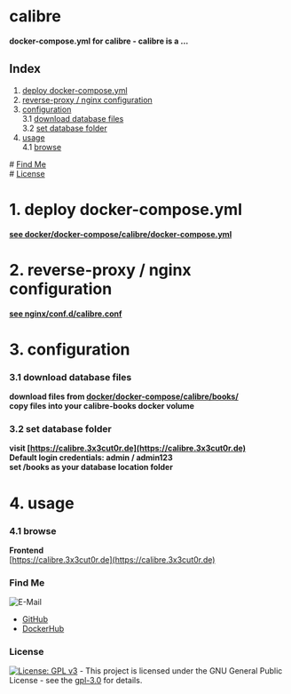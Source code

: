 # calibre

**docker-compose.yml for calibre - calibre is a ...**  

## Index

1. [deploy docker-compose.yml](#deploy)  
2. [reverse-proxy / nginx configuration](#reverse-proxy)  
3. [configuration](#configuration)  
  3.1 [download database files](#db-files)  
  3.2 [set database folder](#db-folder)  
4. [usage](#usage)  
  4.1 [browse](#browse)  

\# [Find Me](#findme)  
\# [License](#license)  

# 1. deploy docker-compose.yml <a name="deploy"></a>  
**[see docker/docker-compose/calibre/docker-compose.yml](https://github.com/3x3cut0r/vps/blob/main/docker/docker-compose/calibre/docker-compose.yml)**  

# 2. reverse-proxy / nginx configuration <a name="reverse-proxy"></a>  
**[see nginx/conf.d/calibre.conf](https://github.com/3x3cut0r/vps/blob/main/nginx/conf.d/calibre.conf)**  

# 3. configuration <a name="configuration"></a>  

### 3.1 download database files <a name="db-files"></a>  
**download files from [docker/docker-compose/calibre/books/](https://github.com/3x3cut0r/vps/blob/main/docker/docker-compose/calibre/books/)**  
**copy files into your calibre-books docker volume**  

### 3.2 set database folder <a name="db-folder"></a>  
**visit [https://calibre.3x3cut0r.de](https://calibre.3x3cut0r.de)**  
**Default login credentials: admin / admin123**  
**set /books as your database location folder**  

# 4. usage <a name="usage"></a>  

### 4.1 browse <a name="browse"></a>  
**Frontend**  
[https://calibre.3x3cut0r.de](https://calibre.3x3cut0r.de)  

### Find Me <a name="findme"></a>

![E-Mail](https://img.shields.io/badge/E--Mail-executor55%40gmx.de-red)
* [GitHub](https://github.com/3x3cut0r)
* [DockerHub](https://hub.docker.com/u/3x3cut0r)

### License <a name="license"></a>

[![License: GPL v3](https://img.shields.io/badge/License-GPLv3-blue.svg)](https://www.gnu.org/licenses/gpl-3.0) - This project is licensed under the GNU General Public License - see the [gpl-3.0](https://www.gnu.org/licenses/gpl-3.0.en.html) for details.
